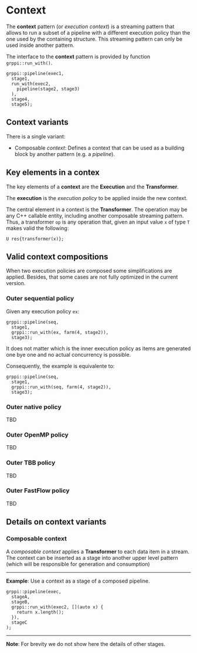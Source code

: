 # Context

The **context** pattern (or *execution context*) is a streaming pattern that
allows to run a subset of a pipeline with a different execution policy than the
one used by the containing structure.  This streaming pattern can only be used
inside another pattern.

The interface to the **context** pattern is provided by function
`grppi::run_with()`.

~~~{.cpp}
grppi::pipeline(exec1,
  stage1,
  run_with(exec2, 
    pipeline(stage2, stage3)
  ),
  stage4,
  stage5);
~~~

## Context variants

There is a single variant:

* Composable *context*: Defines a context that can be used as a building block by
another pattern (e.g. a *pipeline*).

## Key elements in a contex

The key elements of a **context** are the **Execution** and the **Transformer**.

The **execution** is the *execution policy* to be applied inside the new
context.

The central element in a context is the **Transformer**. The operation may be
any C++ callable entity, including another composable streaming pattern.  Thus,
a transformer `op` is any operation that, given an input value `x` of type `T`
makes valid the following:

~~~{.cpp}
U res{transformer(x)};
~~~

## Valid context compositions

When two execution policies are composed some simplifications are applied.
Besides, that some cases are not fully optimized in the current version.

### Outer sequential policy

Given any execution policy `ex`:

~~~{.cpp}
grppi::pipeline(seq,
  stage1,
  grppi::run_with(ex, farm(4, stage2)),
  stage3);
~~~

It does not matter which is the inner execution policy as items are generated
one bye one and no actual concurrency is possible.

Consequently, the example is equivalente to:

~~~{.cpp}
grppi::pipeline(seq,
  stage1,
  grppi::run_with(seq, farm(4, stage2)),
  stage3);
~~~

### Outer native policy

TBD

### Outer OpenMP policy

TBD

### Outer TBB policy

TBD

### Outer FastFlow policy

TBD

## Details on context variants

### Composable context

A *composable context* applies a **Transformer** to each data item in a stream.
The context can be inserted as a stage into another upper level pattern (which
will be responsible for generation and consumption)

---
**Example**: Use a context as a stage of a composed pipeline.
~~~{.cpp}
grppi::pipeline(exec,
  stageA,
  stageB,
  grppi::run_with(exec2, [](auto x) {
    return x.length();
  }),
  stageC
);
~~~
---
**Note**: For brevity we do not show here the details of other stages.

